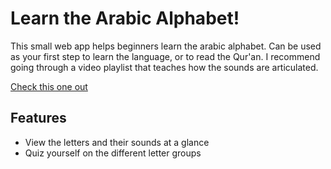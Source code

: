 # Learn the Arabic Alphabet!

This small web app helps beginners learn the arabic alphabet. Can be used as your first step to learn the language, or to read the Qur'an. I recommend going through a video playlist that teaches how the sounds are articulated.

[Check this one out](https://www.youtube.com/watch?v=FS5hkbqj22s&list=PL6TlMIZ5ylgqT350Oke2-5EtWDwm_79T2)

## Features
- View the letters and their sounds at a glance
- Quiz yourself on the different letter groups
